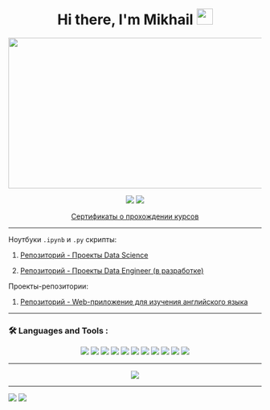 <h1 align="center">Hi there, I'm Mikhail
<img src="https://github.com/blackcater/blackcater/raw/main/images/Hi.gif" height="32"/></h1>

<div align="center">
  <img src="https://media.giphy.com/media/dWesBcTLavkZuG35MI/giphy.gif" width="600" height="300"/>
</div>


<p align="center">
  <a href="https://www.kaggle.com/mikhailvolobuev"><img src='https://img.shields.io/badge/Kaggle-20BEFF?style=for-the-badge&logo=Kaggle&logoColor=white'></a>
  <a href="https://leetcode.com/mvolobuev/"><img src='https://img.shields.io/badge/-LeetCode-FFA116?style=for-the-badge&logo=LeetCode&logoColor=black'></a>
  
</p>


<p align="center"> <a href="https://github.com/Asket-on/certificates">Сертификаты о прохождении курсов</a></p>

- - -

Ноутбуки `.ipynb` и `.py` скрипты:

01. [Репозиторий - Проекты Data Science](https://github.com/Asket-on/Data_science_projects) 

02. [Репозиторий - Проекты Data Engineer (в разработке)](https://github.com/Asket-on/Data_engineer_projects) 

Проекты-репозитории:

01. [Репозиторий - Web-приложение для изучения английского языка](https://github.com/Asket-on/English-exercise-generator)

---

### :hammer_and_wrench: Languages and Tools :

<p align="center">
  <img src="https://img.shields.io/badge/python-3670A0?style=for-the-badge&logo=python&logoColor=ffdd54" />
  <img src="https://img.shields.io/badge/postgres-%23316192.svg?style=for-the-badge&logo=postgresql&logoColor=white" />
  <img src="https://img.shields.io/badge/SciPy-%230C55A5.svg?style=for-the-badge&logo=scipy&logoColor=%white" />
  <img src="https://img.shields.io/badge/numpy-%23013243.svg?style=for-the-badge&logo=numpy&logoColor=white" />
   <img src="https://img.shields.io/badge/pandas-%23150458.svg?style=for-the-badge&logo=pandas&logoColor=white" /> 
   <img src="https://img.shields.io/badge/scikit--learn-%23F7931E.svg?style=for-the-badge&logo=scikit-learn&logoColor=white" />
  <img src="https://img.shields.io/badge/Keras-%23D00000.svg?style=for-the-badge&logo=Keras&logoColor=white" />
  <img src="https://img.shields.io/badge/github-%23121011.svg?style=for-the-badge&logo=github&logoColor=white" />
  <img src="https://img.shields.io/badge/docker-%230db7ed.svg?style=for-the-badge&logo=docker&logoColor=white" />
  <img src="https://img.shields.io/badge/matplotlib-%2523150458.svg?style=for-the-badge&logo=matplotlib&logoColor=white" />
  <img src="https://img.shields.io/badge/Plotly-%233F4F75.svg?style=for-the-badge&logo=plotly&logoColor=white" />
</p>



- - -
<p align="center">
<img src='https://github-readme-stats.vercel.app/api/top-langs/?username=Asket-on&show_icons=true&layout=compact&theme=tokyonight'/>
</p>

- - -

![](https://komarev.com/ghpvc/?username=Asket-on)
<a href="#link6"><img src='https://img.shields.io/badge/К началу-&#x21A9-blue'></a>